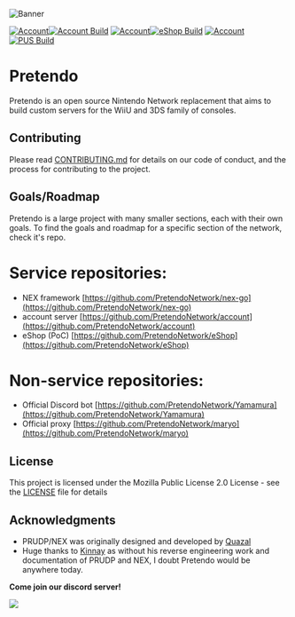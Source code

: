 ![Banner](https://i.imgur.com/X94b7WK.png)

[![Account](https://img.shields.io/badge/account-lightgrey.svg?style=for-the-badge)![Account Build](https://img.shields.io/travis/PretendoNetwork/account.svg?style=for-the-badge)](https://github.com/PretendoNetwork/account)
[![Account](https://img.shields.io/badge/eShop-lightgrey.svg?style=for-the-badge)![eShop Build](https://img.shields.io/travis/PretendoNetwork/eShop.svg?style=for-the-badge)](https://github.com/PretendoNetwork/eShop)
[![Account](https://img.shields.io/badge/PUS-lightgrey.svg?style=for-the-badge)![PUS Build](https://img.shields.io/travis/PretendoNetwork/PUS.svg?style=for-the-badge)](https://github.com/PretendoNetwork/PUS)

# Pretendo

Pretendo is an open source Nintendo Network replacement that aims to build custom servers for the WiiU and 3DS family of consoles.

## Contributing

Please read [CONTRIBUTING.md](CONTRIBUTING.md) for details on our code of conduct, and the process for contributing to the project.

## Goals/Roadmap

Pretendo is a large project with many smaller sections, each with their own goals. To find the goals and roadmap for a specific section of the network, check it's repo.

# Service repositories:
- NEX framework [https://github.com/PretendoNetwork/nex-go](https://github.com/PretendoNetwork/nex-go)
- account server [https://github.com/PretendoNetwork/account](https://github.com/PretendoNetwork/account)
- eShop (PoC) [https://github.com/PretendoNetwork/eShop](https://github.com/PretendoNetwork/eShop)

# Non-service repositories:
- Official Discord bot [https://github.com/PretendoNetwork/Yamamura](https://github.com/PretendoNetwork/Yamamura)
- Official proxy [https://github.com/PretendoNetwork/maryo](https://github.com/PretendoNetwork/maryo)

## License

This project is licensed under the Mozilla Public License 2.0 License - see the [LICENSE](LICENSE) file for details

## Acknowledgments

* PRUDP/NEX was originally designed and developed by [Quazal](http://www.quazal.com/index.html)
* Huge thanks to [Kinnay](https://github.com/Kinnay) as without his reverse engineering work and documentation of PRUDP and NEX, I doubt Pretendo would be anywhere today.

**Come join our discord server!**
<p align="left">
	<a href="https://invite.gg/pretendo" target="_blank">
		<img src="https://discordapp.com/api/guilds/408718485913468928/widget.png?style=banner2">
	</a>
</p>
